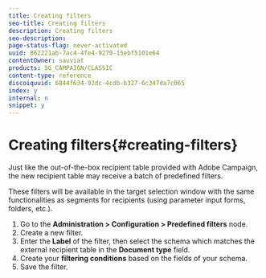 ```yaml
---
title: Creating filters
seo-title: Creating filters
description: Creating filters
seo-description: 
page-status-flag: never-activated
uuid: 862221ab-7ac4-4fe4-9270-15ebf5101e64
contentOwner: sauviat
products: SG_CAMPAIGN/CLASSIC
content-type: reference
discoiquuid: 6844f634-92dc-4cdb-b327-6c347da7c065
index: y
internal: n
snippet: y
---
```


# Creating filters{#creating-filters}

Just like the out-of-the-box recipient table provided with Adobe Campaign, the new recipient table may receive a batch of predefined filters.

These filters will be available in the target selection window with the same functionalities as segments for recipients (using parameter input forms, folders, etc.).

1. Go to the **Administration > Configuration > Predefined filters** node.
1. Create a new filter.
1. Enter the **Label** of the filter, then select the schema which matches the external recipient table in the **Document type** field.
1. Create your **filtering conditions** based on the fields of your schema.
1. Save the filter.

